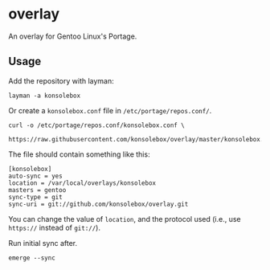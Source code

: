 # overlay

An overlay for Gentoo Linux's Portage.

## Usage

Add the repository with layman:

    layman -a konsolebox

Or create a `konsolebox.conf` file in `/etc/portage/repos.conf/`.

    curl -o /etc/portage/repos.conf/konsolebox.conf \
            https://raw.githubusercontent.com/konsolebox/overlay/master/konsolebox.conf.example

The file should contain something like this:

    [konsolebox]
    auto-sync = yes
    location = /var/local/overlays/konsolebox
    masters = gentoo
    sync-type = git
    sync-uri = git://github.com/konsolebox/overlay.git

You can change the value of `location`, and the protocol used (i.e., use `https://` instead of `git://`).

Run initial sync after.

    emerge --sync
